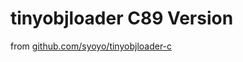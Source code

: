 # tinyobjloader C89 Version

from [github.com/syoyo/tinyobjloader-c](https://github.com/syoyo/tinyobjloader-c)